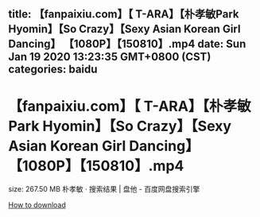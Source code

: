 
title: 【fanpaixiu.com】【 T-ARA】【朴孝敏Park Hyomin】【So Crazy】【Sexy Asian Korean Girl Dancing】 【1080P】【150810】.mp4
date: Sun Jan 19 2020 13:23:35 GMT+0800 (CST)    
categories: baidu
---

# 【fanpaixiu.com】【 T-ARA】【朴孝敏Park Hyomin】【So Crazy】【Sexy Asian Korean Girl Dancing】 【1080P】【150810】.mp4
size: 267.50 MB
 朴孝敏 · 搜索结果 | 盘他 - 百度网盘搜索引擎
 

[How to download](https://bpcam.bemobtrk.com/go/2ceec3aa-1ca2-46d6-b9ff-aaa5c184517c?jno=112)